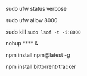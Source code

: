 sudo ufw status verbose

sudo ufw allow 8000

sudo kill `sudo lsof -t -i:8000`

nohup **** &

npm install npm@latest -g

npm install bittorrent-tracker
